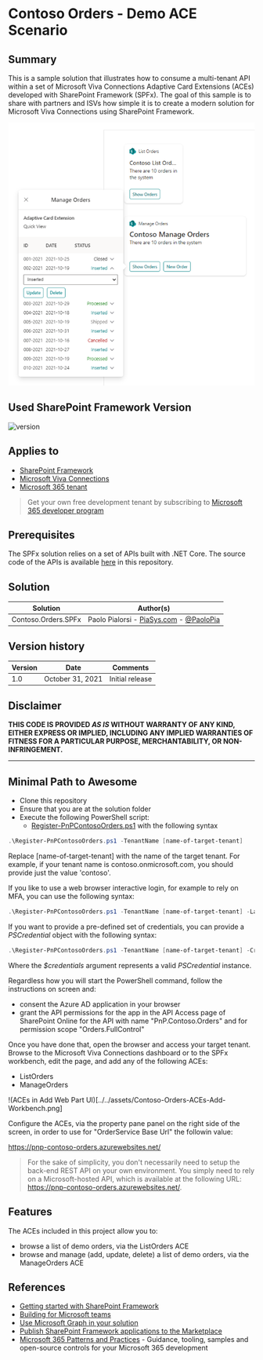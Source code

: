 # Contoso Orders - Demo ACE Scenario

## Summary

This is a sample solution that illustrates how to consume a multi-tenant API within a set of Microsoft Viva Connections Adaptive Card Extensions (ACEs) developed with SharePoint Framework (SPFx).
The goal of this sample is to share with partners and ISVs how simple it is to create a modern solution for Microsoft Viva Connections using SharePoint Framework.

![ACEs Preview](../../assets/Contoso-Orders-ACEs-Preview.png)

## Used SharePoint Framework Version

![version](https://img.shields.io/badge/version-1.13-green.svg)

## Applies to

- [SharePoint Framework](https://aka.ms/spfx)
- [Microsoft Viva Connections](https://www.microsoft.com/en-us/microsoft-viva/connections)
- [Microsoft 365 tenant](https://docs.microsoft.com/en-us/sharepoint/dev/spfx/set-up-your-developer-tenant)

> Get your own free development tenant by subscribing to [Microsoft 365 developer program](http://aka.ms/o365devprogram)

## Prerequisites

The SPFx solution relies on a set of APIs built with .NET Core. The source code of the APIs is available [here](../Contoso.Orders.FunctionApp) in this repository.

## Solution

Solution|Author(s)
--------|---------
Contoso.Orders.SPFx | Paolo Pialorsi - [PiaSys.com](https://www.piasys.com/) - [@PaoloPia](https://twitter.com/PaoloPia)

## Version history

Version|Date|Comments
-------|----|--------
1.0|October 31, 2021|Initial release

## Disclaimer

**THIS CODE IS PROVIDED *AS IS* WITHOUT WARRANTY OF ANY KIND, EITHER EXPRESS OR IMPLIED, INCLUDING ANY IMPLIED WARRANTIES OF FITNESS FOR A PARTICULAR PURPOSE, MERCHANTABILITY, OR NON-INFRINGEMENT.**

---

## Minimal Path to Awesome

- Clone this repository
- Ensure that you are at the solution folder
- Execute the following PowerShell script:
  - [Register-PnPContosoOrders.ps1](..\Scripts\Register-PnPContosoOrders.ps1) with the following syntax

```PowerShell
.\Register-PnPContosoOrders.ps1 -TenantName [name-of-target-tenant]
```

Replace [name-of-target-tenant] with the name of the target tenant. For example, if your tenant name is contoso.onmicrosoft.com, you should provide just the value 'contoso'.

If you like to use a web browser interactive login, for example to rely on MFA, you can use the following syntax:


```PowerShell
.\Register-PnPContosoOrders.ps1 -TenantName [name-of-target-tenant] -LaunchBrowser
```

If you want to provide a pre-defined set of credentials, you can provide a *PSCredential* object with the following syntax:

```PowerShell
.\Register-PnPContosoOrders.ps1 -TenantName [name-of-target-tenant] -Credentials $credentials
```

Where the *$credentials* argument represents a valid *PSCredential* instance.

Regardless how you will start the PowerShell command, follow the instructions on screen and:
- consent the Azure AD application in your browser
- grant the API permissions for the app in the API Access page of SharePoint Online for the API with name "PnP.Contoso.Orders" and for permission scope "Orders.FullControl"

Once you have done that, open the browser and access your target tenant. Browse to the Microsoft Viva Connections dashboard or to the SPFx workbench, edit the page, and add any of the following ACEs:
- ListOrders
- ManageOrders

!(ACEs in Add Web Part UI)[../../assets/Contoso-Orders-ACEs-Add-Workbench.png]

Configure the ACEs, via the property pane panel on the right side of the screen, in order to use for "OrderService Base Url" the followin value:

https://pnp-contoso-orders.azurewebsites.net/

> For the sake of simplicity, you don't necessarily need to setup the back-end REST API on your own environment. You simply need to rely on a Microsoft-hosted API, which is available at the following URL: https://pnp-contoso-orders.azurewebsites.net/.

## Features

The ACEs included in this project allow you to:
- browse a list of demo orders, via the ListOrders ACE
- browse and manage (add, update, delete) a list of demo orders, via the ManageOrders ACE

## References

- [Getting started with SharePoint Framework](https://docs.microsoft.com/en-us/sharepoint/dev/spfx/set-up-your-developer-tenant)
- [Building for Microsoft teams](https://docs.microsoft.com/en-us/sharepoint/dev/spfx/build-for-teams-overview)
- [Use Microsoft Graph in your solution](https://docs.microsoft.com/en-us/sharepoint/dev/spfx/web-parts/get-started/using-microsoft-graph-apis)
- [Publish SharePoint Framework applications to the Marketplace](https://docs.microsoft.com/en-us/sharepoint/dev/spfx/publish-to-marketplace-overview)
- [Microsoft 365 Patterns and Practices](https://aka.ms/m365pnp) - Guidance, tooling, samples and open-source controls for your Microsoft 365 development
